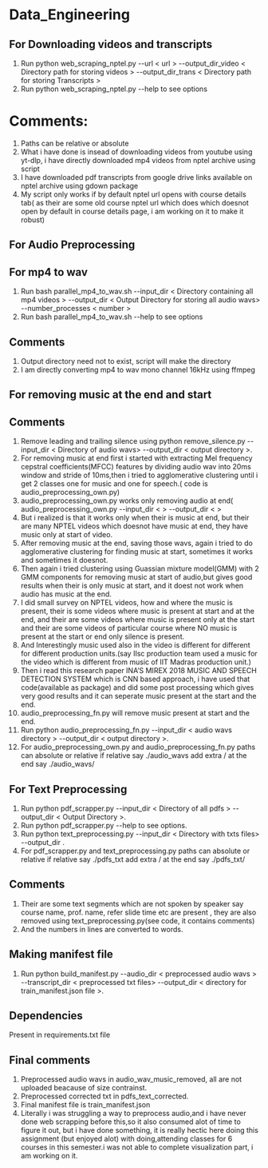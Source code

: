 # Data_Engineering

## For Downloading videos and transcripts
1. Run python web_scraping_nptel.py --url  < url >  --output_dir_video  < Directory path for storing videos > --output_dir_trans < Directory path for storing Transcripts >
2. Run python web_scraping_nptel.py --help to see options

# Comments:
1. Paths can be relative or absolute
2. What i have done is insead of downloading videos from youtube using yt-dlp, i have directly downloaded mp4 videos from nptel archive using script
3. I have downloaded pdf transcripts from google drive links available on nptel archive using gdown package
4. My script only works if by default nptel url opens with course details tab( as their are some old course nptel url which does which doesnot open by default in course details page, i am working on it to make it robust)

## For Audio Preprocessing

## For mp4 to wav

1. Run bash parallel_mp4_to_wav.sh --input_dir < Directory containing all mp4 videos > --output_dir < Output Directory for storing all audio wavs> --number_processes < number >
2. Run bash parallel_mp4_to_wav.sh --help to see options

## Comments
1. Output directory need not to exist, script will make the directory
2. I am directly converting mp4 to wav mono channel 16kHz using ffmpeg

## For removing music at the end and start

## Comments
1. Remove leading and trailing silence using python remove_silence.py --input_dir < Directory of audio wavs> --output_dir < output directory >.
2. For removing music at end first i started with extracting Mel frequency cepstral coefficients(MFCC) features by dividing audio wav into 20ms window and stride of 10ms,then i tried to agglomerative clustering until i get 2 classes one for music and one for speech.( code is audio_preprocessing_own.py)
3. audio_preprocessing_own.py works only removing audio at end(  audio_preprocessing_own.py --input_dir < > --output_dir < >
4. But i realized is that it works only when their is music at end, but their are many NPTEL videos which doesnot have music at end, they have music only at start of video.
5. After removing music at the end, saving those wavs, again i tried to do agglomerative clustering for finding music at start, sometimes it works and sometimes it doesnot.
6. Then again i tried clustering using Guassian mixture model(GMM) with 2 GMM components for removing music at start of audio,but gives good results when their is only music at start, and it doest not work when audio has music at the end.
7. I did small survey on NPTEL videos, how and where the music is present, their is some videos where music is present at start and at the end, and their are some videos where music is present only at the start and their are some videos of particular course where NO music is present at the start or end only silence is present.
8. And Interestingly music used also in the video is different for different for different production units.(say IIsc production team used a music for the video which is different from music of IIT Madras production unit.)
9. Then i read this research paper INA’S MIREX 2018 MUSIC AND SPEECH DETECTION SYSTEM which is CNN based approach, i have used that code(available as package) and did some post processing which gives very good results and it can seperate music present at the start and the end.
10. audio_preprocessing_fn.py will remove music present at start and the end.
11. Run python audio_preprocessing_fn.py --input_dir < audio wavs directory > --output_dir < output directory >.
12. For audio_preprocessing_own.py and audio_preprocessing_fn.py paths can absolute or relative if relative say ./audio_wavs  add extra / at the end say ./audio_wavs/

## For Text Preprocessing

1. Run python pdf_scrapper.py --input_dir < Directory of all pdfs > --output_dir < Output Directory  >.
2. Run python pdf_scrapper.py --help to see options.
3. Run python text_preprocessing.py --input_dir < Directory with txts files> --output_dir <Output Directory >.
4. For pdf_scrapper.py and text_preprocessing.py paths can absolute or relative if relative say ./pdfs_txt  add extra / at the end say ./pdfs_txt/

## Comments

1. Their are some text segments which are not spoken by speaker say course name, prof. name, refer slide time etc are present , they are also removed using text_preprocessing.py(see code, it contains comments)
2. And the numbers in lines are converted to words.

## Making manifest file

1. Run python build_manifest.py --audio_dir < preprocessed audio wavs > --transcript_dir < preprocessed txt files> --output_dir < directory for train_manifest.json file >.

## Dependencies
Present in requirements.txt file

## Final comments

1. Preprocessed audio wavs in audio_wav_music_removed, all are not uploaded beacause of size contrainst.
2. Preprocessed corrected txt in pdfs_text_corrected.
3. Final manifest file is train_manifest.json
4. Literally i was struggling a way to preprocess audio,and i have never done web scrapping before this,so it also consumed alot of  time to figure it out, but i have done something, it is really hectic here doing this assignment (but enjoyed alot) with doing,attending classes for 6 courses in this semester.i was not able to complete visualization part, i am working on it.






